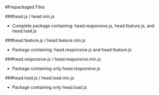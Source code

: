 #Prepackaged Files

###head.js / head.min.js

 - Complete package containing: head.responsive.js, head.feature.js, and head.load.js

###head.feature.js / head.feature.min.js

 - Package containing: head.responsive.js and head.feature.js

###head.responsive.js / head.responsive.min.js

 - Package containing only head.responsive.js

###head.load.js / head.load.min.js

 - Package containing only head.load.js